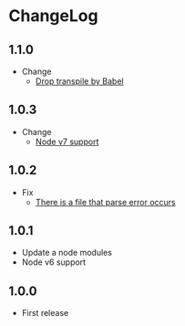 # ChangeLog

## 1.1.0

* Change
  * [Drop transpile by Babel](https://github.com/akabekobeko/npm-xlsx-extractor/issues/19)

## 1.0.3

* Change
  * [Node v7 support](https://github.com/akabekobeko/npm-xlsx-extractor/issues/15)

## 1.0.2

* Fix
  * [There is a file that parse error occurs](https://github.com/akabekobeko/npm-xlsx-extractor/issues/12)

## 1.0.1

* Update a node modules
* Node v6 support

## 1.0.0

* First release
